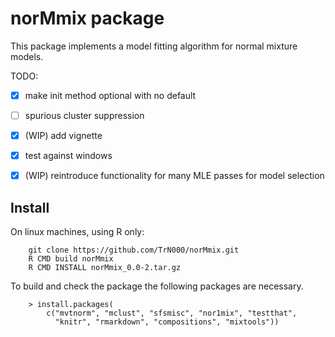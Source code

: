 norMmix package
=====

This package implements a model fitting algorithm for normal mixture models.

TODO:
- [X] make init method optional with no default
- [ ] spurious cluster suppression
- [X] (WIP) add vignette
- [X] test against windows
- [X] (WIP) reintroduce functionality for many MLE passes for model selection


## Install

On linux machines, using R only:

```{bash}
    git clone https://github.com/TrN000/norMmix.git
    R CMD build norMmix
    R CMD INSTALL norMmix_0.0-2.tar.gz
```

To build and check the package the following packages are necessary.

```{R}
    > install.packages(
        c("mvtnorm", "mclust", "sfsmisc", "nor1mix", "testthat",
          "knitr", "rmarkdown", "compositions", "mixtools"))
```
